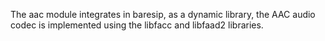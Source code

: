 The aac module integrates in baresip, as a dynamic library, the AAC audio codec is implemented using the libfacc and libfaad2 libraries.
